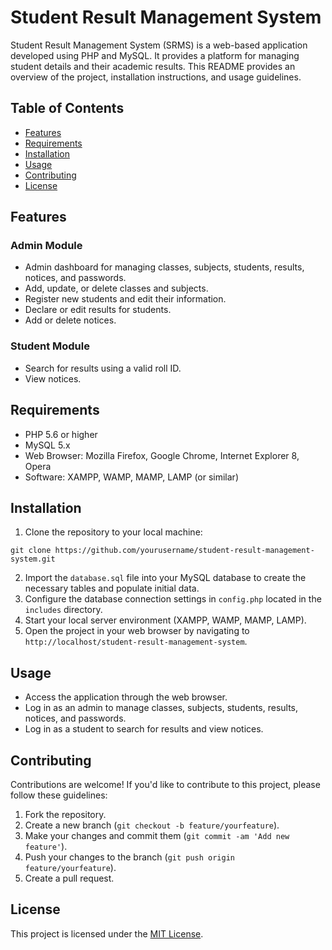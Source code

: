 <!DOCTYPE html>
<html lang="en">
<head>
  <meta charset="UTF-8">
  <meta name="viewport" content="width=device-width, initial-scale=1.0">
  <title>Student Result Management System - README</title>
</head>
<body>
  <h1>Student Result Management System</h1>

  <p>Student Result Management System (SRMS) is a web-based application developed using PHP and MySQL. It provides a platform for managing student details and their academic results. This README provides an overview of the project, installation instructions, and usage guidelines.</p>

  <h2>Table of Contents</h2>
  <ul>
    <li><a href="#features">Features</a></li>
    <li><a href="#requirements">Requirements</a></li>
    <li><a href="#installation">Installation</a></li>
    <li><a href="#usage">Usage</a></li>
    <li><a href="#contributing">Contributing</a></li>
    <li><a href="#license">License</a></li>
  </ul>

  <h2 id="features">Features</h2>
  <h3>Admin Module</h3>
  <ul>
    <li>Admin dashboard for managing classes, subjects, students, results, notices, and passwords.</li>
    <li>Add, update, or delete classes and subjects.</li>
    <li>Register new students and edit their information.</li>
    <li>Declare or edit results for students.</li>
    <li>Add or delete notices.</li>
  </ul>

  <h3>Student Module</h3>
  <ul>
    <li>Search for results using a valid roll ID.</li>
    <li>View notices.</li>
  </ul>

  <h2 id="requirements">Requirements</h2>
  <ul>
    <li>PHP 5.6 or higher</li>
    <li>MySQL 5.x</li>
    <li>Web Browser: Mozilla Firefox, Google Chrome, Internet Explorer 8, Opera</li>
    <li>Software: XAMPP, WAMP, MAMP, LAMP (or similar)</li>
  </ul>

  <h2 id="installation">Installation</h2>
  <ol>
    <li>Clone the repository to your local machine:</li>
  </ol>
  <code>git clone https://github.com/yourusername/student-result-management-system.git</code>
  <ol start="2">
    <li>Import the <code>database.sql</code> file into your MySQL database to create the necessary tables and populate initial data.</li>
    <li>Configure the database connection settings in <code>config.php</code> located in the <code>includes</code> directory.</li>
    <li>Start your local server environment (XAMPP, WAMP, MAMP, LAMP).</li>
    <li>Open the project in your web browser by navigating to <code>http://localhost/student-result-management-system</code>.</li>
  </ol>

  <h2 id="usage">Usage</h2>
  <ul>
    <li>Access the application through the web browser.</li>
    <li>Log in as an admin to manage classes, subjects, students, results, notices, and passwords.</li>
    <li>Log in as a student to search for results and view notices.</li>
  </ul>

  <h2 id="contributing">Contributing</h2>
  <p>Contributions are welcome! If you'd like to contribute to this project, please follow these guidelines:</p>
  <ol>
    <li>Fork the repository.</li>
    <li>Create a new branch (<code>git checkout -b feature/yourfeature</code>).</li>
    <li>Make your changes and commit them (<code>git commit -am 'Add new feature'</code>).</li>
    <li>Push your changes to the branch (<code>git push origin feature/yourfeature</code>).</li>
    <li>Create a pull request.</li>
  </ol>

  <h2 id="license">License</h2>
  <p>This project is licensed under the <a href="LICENSE">MIT License</a>.</p>
</body>
</html>
